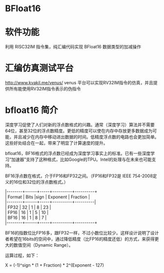 # BFloat16
# 软件功能

利用 RISC32IM 指令集，纯汇编代码实现 BFloat16 数据类型的加减操作

# 汇编仿真测试平台

http://www.kvakil.me/venus/
venus 平台可以实现RV32IM指令的仿真，并且提供所有能使用RV32IM指令表示的伪指令

# bfloat16 简介

深度学习促使了人们对新的浮点数格式的兴趣。通常（深度学习）算法并不需要64位，甚至32位的浮点数精度。更低的精度可以使在内存中存放更多数据成为可能，并且减少在内存中移动进出数据的时间。低精度浮点数的电路也会更加简单。这些好处结合在一起，带来了明显了计算速度的提升。

bfloat16，BF16格式的浮点数已经成为深度学习事实上的标准。已有一些深度学习“加速器”支持了这种格式，比如Google的TPU。Intel的处理与在未来也可能支持。

BF16浮点数在格式，介于FP16和FP32之间。（FP16和FP32是 IEEE 754-2008定义的16位和32位的浮点数格式。）

|--------+------+-----+----------+----------+  
| Format | Bits |sign | Exponent | Fraction |  
|--------+------+-----+----------+----------|  
| FP32   |   32 |  1  |   8      |     23   |  
| FP16   |   16 |  1  |   5      |     10   |  
| BF16   |   16 |  1  |   8      |     7    |  
|--------+------+-----+----------+----------+  

BF16的指数位比FP16多，跟FP32一样，不过小数位比较少。这样设计说明了设计者希望在16bits的空间中，通过降低精度（比FP16的精度还低）的方式，来获得更大的数值空间（Dynamic Range）。

运算过程，如下：
 
 X = (-1)^sign * (1 + Fraction) * 2^(Exponent - 127)